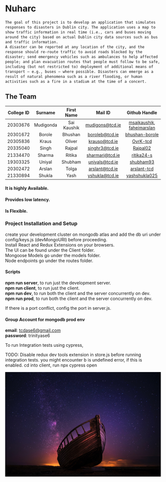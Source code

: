 # Nuharc  
```
The goal of this project is to develop an application that simulates responses to disasters in Dublin city. The application uses a map to show traffic information in real time (i.e., cars and buses moving around the city) based on actual Dublin city data sources such as bus and traffic information.
A disaster can be reported at any location of the city, and the response should re-route traffic to avoid roads blocked by the disaster; send emergency vehicles such as ambulances to help affected people; and plan evacuation routes that people must follow to be safe, including (but not restricted to) deployment of additional means of transport – e.g., buses – where possible. Disasters can emerge as a result of natural phenomena such as a river flooding, or human activities such as a fire in a stadium at the time of a concert.
```

## The Team

| College ID  | Surname  | First Name | Mail ID | Github Handle
| :--------:    |:---------------:| :------:| :--------------: | :--------------: |
| 20303676      | Mudigonda          | Sai Kaushik  |  mudigons@tcd.ie  | [msaikaushik](https://github.com/msaikaushik), [faheimarslan](http://github.com/faheim-arslan)
| 20301672      | Borole          | Bhushan   |  boroleb@tcd.ie | [bhushan-borole](https://github.com/bhushan-borole)
| 20305836      | Kraus | Oliver     | krauso@tcd.ie | [OvrK-tcd](https://github.com/OvrK-tcd)
| 20335040 	    | Singh 	        | Rajpal | singhr3@tcd.ie  | [Rajpal02](https://github.com/Rajpal02)
| 21334470 	    | Sharma 	        | Ritika  | sharmari@tcd.ie    | [ritika24-s](https://github.com/ritika24-s)
| 19303325 	    | Uniyal 	    | Shubham | uniyals@tcd.ie  | [shubham93](https://github.com/shubham93)
| 20302472 	    | Arslan 	    | Tolga | arslant@tcd.ie  | [arslant-tcd](https://github.com/arslant-tcd)
| 21330894 	    | Shukla 	    | Yash | yshukla@tcd.ie  | [yashshukla025](https://github.com/yashshukla025)


#### It is highly Available.

#### Provides low latency.

#### Is Flexible. 


### Project Installation and Setup

create your development cluster on mongodb atlas and add the db uri under config/keys.js (devMongoURI) before proceeding.  
Install React and Redux Extensions on your browsers.  
The UI can be found under the Client folder.  
Mongoose Models go under the models folder.  
Node endpoints go under the routes folder.  

#### Scripts
__npm run server__, to run just the development server.  
__npm run client__, to run just the client.  
__npm run dev__, to run both the client and the server concurrently on dev.  
__npm run prod__, to run both the client and the server concurrently on dev.  

If there is a port conflict, config the port in server.js.  

#### Group Account for mongodb prod env

__email__: tcdase6@gmail.com  
__password__: trinityase6  


To run Integration tests using cypress,

TODO: Disable redux dev tools extension in store.js before running integration tests. you might encounter b is undefined error, if this is enabled.
cd into client, run npx cypress open

![Noah's Arc](./assets/arc.jpg "Noah's Arc")